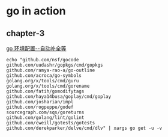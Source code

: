 # go in action

## chapter-3

[go 环境配置--自动补全等](https://zhuanlan.zhihu.com/p/36453771)

```shell
echo "github.com/nsf/gocode
github.com/uudashr/gopkgs/cmd/gopkgs
github.com/ramya-rao-a/go-outline
github.com/acroca/go-symbols
golang.org/x/tools/cmd/guru
golang.org/x/tools/cmd/gorename
github.com/fatih/gomodifytags
github.com/haya14busa/goplay/cmd/goplay
github.com/josharian/impl
github.com/rogpeppe/godef
sourcegraph.com/sqs/goreturns
github.com/golang/lint/golint
github.com/cweill/gotests/gotests
github.com/derekparker/delve/cmd/dlv" | xargs go get -u -v
```